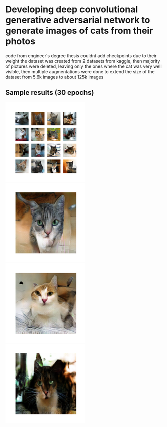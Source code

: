 # Developing deep convolutional generative adversarial network to generate images of cats from their photos

code from engineer's degree thesis
couldnt add checkpoints due to their weight
the dataset was created from 2 datasets from kaggle, then majority of pictures were deleted, leaving only the ones where the cat was very well visible, then multiple augmentations were done to extend the size of the dataset from 5.6k images to about 125k images

## Sample results (30 epochs)

<img src="./samples/cat1.png" width="50%" height="50%">
<img src="./samples/cat2.png" width="50%" height="50%">
<img src="./samples/cat3.png" width="50%" height="50%">
<img src="./samples/cat4.png" width="50%" height="50%">
